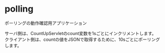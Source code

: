 # polling
ポーリングの動作確認用アプリケーション

サーバ側は、CountUpServletのcount変数を1sごとにインクリメントします。
クライアント側は、countの値をJSONで取得するために、10sごとにポーリングします。
